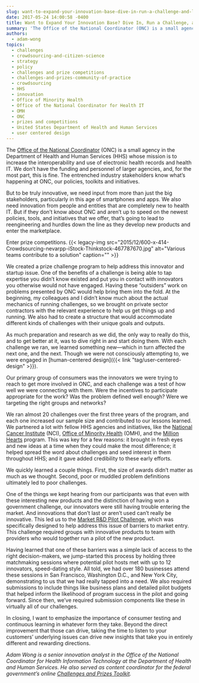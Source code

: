 ```yaml
---
slug: want-to-expand-your-innovation-base-dive-in-run-a-challenge-and-listen-to-your-customers
date: 2017-05-24 14:00:58 -0400
title: ​Want to Expand Your Innovation Base? Dive In, Run a Challenge, and Listen to Your Customers
summary: 'The Office of the National Coordinator (ONC) is a small agency in the Department of Health and Human Services (HHS) whose mission is to increase the interoperability and use of electronic health records and health IT. We don’t have the funding and personnel of larger agencies, and, for the most part, this is fine. The'
authors:
  - adam-wong
topics:
  - challenges
  - crowdsourcing-and-citizen-science
  - strategy
  - policy
  - challenges and prize competitions
  - challenges-and-prizes-community-of-practice
  - crowdsourcing
  - HHS
  - innovation
  - Office of Minority Health
  - Office of the National Coordinator for Health IT
  - OMH
  - ONC
  - prizes and competitions
  - United States Department of Health and Human Services
  - user centered design
---
```


The [Office of the National Coordinator](https://www.healthit.gov/) (ONC) is a small agency in the Department of Health and Human Services (HHS) whose mission is to increase the interoperability and use of electronic health records and health IT. We don’t have the funding and personnel of larger agencies, and, for the most part, this is fine. The entrenched industry stakeholders know what’s happening at ONC, our policies, toolkits and initiatives.

But to be truly innovative, we need input from more than just the big stakeholders, particularly in this age of smartphones and apps. We also need innovation from people and entities that are completely new to health IT. But if they don&#8217;t know about ONC and aren&#8217;t up to speed on the newest policies, tools, and initiatives that we offer, that&#8217;s going to lead to reengineering and hurdles down the line as they develop new products and enter the marketplace.

Enter prize competitions. {{< legacy-img src="2015/12/600-x-414-Crowdsourcing-nevarpp-iStock-Thinkstock-467787670.jpg" alt="Various teams contribute to a solution" caption="" >}} 

We created a prize challenge program to help address this innovator and startup issue. One of the benefits of a challenge is being able to tap expertise you didn’t know existed and put you in contact with innovators you otherwise would not have engaged. Having these “outsiders” work on problems presented by ONC would help bring them into the fold. At the beginning, my colleagues and I didn&#8217;t know much about the actual mechanics of running challenges, so we brought on private sector contractors with the relevant experience to help us get things up and running. We also had to create a structure that would accommodate different kinds of challenges with their unique goals and outputs.

As much preparation and research as we did, the only way to really do this, and to get better at it, was to dive right in and start doing them. With each challenge we ran, we learned something new—which in turn affected the next one, and the next. Though we were not consciously attempting to, we were engaged in [human-centered design]({{< link "tag/user-centered-design" >}}).

Our primary group of consumers was the innovators we were trying to reach to get more involved in ONC, and each challenge was a test of how well we were connecting with them. Were the incentives to participate appropriate for the work? Was the problem defined well enough? Were we targeting the right groups and networks?

We ran almost 20 challenges over the first three years of the program, and each one increased our sample size and contributed to our lessons learned. We partnered a lot with fellow HHS agencies and initiatives, like the [National Cancer Institute](https://www.cancer.gov/) (NCI), [Office of Minority Health](https://minorityhealth.hhs.gov/) (OMH), and the [Million Hearts](https://millionhearts.hhs.gov/) program. This was key for a few reasons: it brought in fresh eyes and new ideas at a time when they could make the most difference; it helped spread the word about challenges and seed interest in them throughout HHS; and it gave added credibility to these early efforts.

We quickly learned a couple things. First, the size of awards didn&#8217;t matter as much as we thought. Second, poor or muddled problem definitions ultimately led to poor challenges.

One of the things we kept hearing from our participants was that even with these interesting new products and the distinction of having won a government challenge, our innovators were still having trouble entering the market. And innovations that don&#8217;t last or aren&#8217;t used can&#8217;t really be innovative. This led us to the [Market R&D Pilot Challenge](http://www.oncpilotchallenge.com/), which was specifically designed to help address this issue of barriers to market entry. This challenge required groups with innovative products to team with providers who would together run a pilot of the new product.

Having learned that one of these barriers was a simple lack of access to the right decision-makers, we jump-started this process by holding three matchmaking sessions where potential pilot hosts met with up to 12 innovators, speed-dating style. All told, we had over 180 businesses attend these sessions in San Francisco, Washington D.C., and New York City, demonstrating to us that we had really tapped into a need. We also required submissions to include things like business plans and detailed pilot budgets that helped inform the likelihood of program success in the pilot and going forward. Since then, we’ve required submission components like these in virtually all of our challenges.

In closing, I want to emphasize the importance of consumer testing and continuous learning in whatever form they take. Beyond the direct improvement that those can drive, taking the time to listen to your customers&#8217; underlying issues can drive new insights that take you in entirely different and rewarding directions.

_Adam Wong is a_ _senior innovation analyst in the Office of the National Coordinator for Health Information Technology at the Department of Health and Human Services. He also served as content coordinator for the federal government’s online_ [_Challenges and Prizes Toolkit_](https://www.challenge.gov/toolkit/)_._